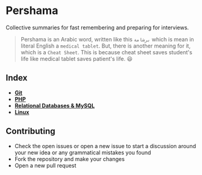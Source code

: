 # Pershama
Collective summaries for fast remembering and preparing for interviews.

> Pershama is an Arabic word, written like this `برشامة` which is mean in literal English a `medical tablet`.
> But, there is another meaning for it, which is a `Cheat Sheet`.
> This is because cheat sheet saves student's life like medical tablet saves patient's life. :smiley:

## Index
* **[Git](./summaries/git/)** <br>
* **[PHP](./summaries/php/)** <br>
* **[Relational Databases & MySQL](./summaries/mysql/)** <br>
* **[Linux](./summaries/linux/)** <br>

## Contributing
* Check the open issues or open a new issue to start a discussion around your new idea or any grammatical mistakes you found
* Fork the repository and make your changes
* Open a new pull request
